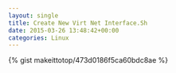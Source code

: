 ```yaml
---
layout: single                                                                                                              
title: Create New Virt Net Interface.Sh                                                                                                                       
date: 2015-03-26 13:48:42+00:00                                                                                                                        
categories: Linux                                                                                                                
---                                                                                                                              
```


{% gist makeittotop/473d0186f5ca60bdc8ae %}                                                                                                           

